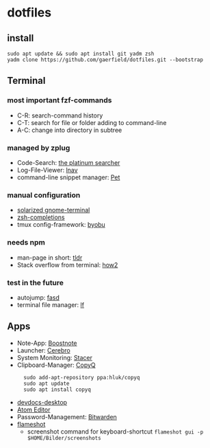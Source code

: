 # dotfiles

## install
```
sudo apt update && sudo apt install git yadm zsh
yadm clone https://github.com/gaerfield/dotfiles.git --bootstrap
```


## Terminal

### most important fzf-commands
* C-R: search-command history
* C-T: search for file or folder adding to command-line
* A-C: change into directory in subtree

### managed by zplug
* Code-Search: [the platinum searcher](https://github.com/monochromegane/the_platinum_searcher)
* Log-File-Viewer: [lnav](http://lnav.org/)
* command-line snippet manager: [Pet](https://github.com/knqyf263/pet)

### manual configuration
* [solarized gnome-terminal](https://github.com/Anthony25/gnome-terminal-colors-solarized)
* [zsh-completions](https://github.com/zsh-users/zsh-completions)
* tmux config-framework: [byobu](http://byobu.co/)

### needs npm
* man-page in short: [tldr](https://github.com/tldr-pages/tldr)
* Stack overflow from terminal: [how2](https://github.com/santinic/how2)

### test in the future
* autojump: [fasd](https://github.com/clvv/fasd)
* terminal file manager: [lf](https://github.com/gokcehan/lf)


## Apps
* Note-App: [Boostnote](https://boostnote.io/)
* Launcher: [Cerebro](https://cerebroapp.com/)
* System Monitoring: [Stacer](https://github.com/oguzhaninan/Stacer)
* Clipboard-Manager: [CopyQ](https://github.com/hluk/CopyQ)
  ```
    sudo add-apt-repository ppa:hluk/copyq
    sudo apt update
    sudo apt install copyq
  ```
* [devdocs-desktop](https://github.com/egoist/devdocs-desktop)
* [Atom Editor](https://atom.io/)
* Password-Management: [Bitwarden](https://bitwarden.com/)
* [flameshot](https://github.com/lupoDharkael/flameshot)
  * screenshot command for keyboard-shortcut `flameshot gui -p $HOME/Bilder/screenshots`


